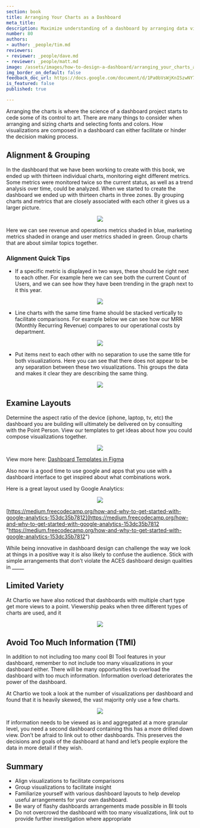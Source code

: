 ```yaml
---
section: book
title: Arranging Your Charts as a Dashboard
meta_title:
description: Maximize understanding of a dashboard by arranging data visualizations intelligently.
number: 80
authors:
- author: _people/tim.md
reviewers:
- reviewer: _people/dave.md
- reviewer: _people/matt.md
image: /assets/images/how-to-design-a-dashboard/arranging_your_charts_as_a_dashboard/dashboardBreakdown.jpeg
img_border_on_default: false
feedback_doc_url: https://docs.google.com/document/d/1Pa0bVsWjKnISzwNY7REZqlkMQVtJhnMi74QccC7ut1A/edit?usp=sharing
is_featured: false
published: true

---
```

Arranging the charts is where the science of a dashboard project starts to cede some of its control to art. There are many things to consider when arranging and sizing charts and selecting fonts and colors. How visualizations are composed in a dashboard can either facilitate or hinder the decision making process.

## Alignment & Grouping

In the dashboard that we have been working to create with this book, we ended up with thirteen individual charts, monitoring eight different metrics. Some metrics were monitored twice so the current status, as well as a trend analysis over time, could be analyzed. When we started to create the dashboard we ended up with thirteen charts in three zones. By grouping charts and metrics that are closely associated with each other it gives us a larger picture.

<div style="text-align:center"><img src="/assets/images/how-to-design-a-dashboard/arranging_your_charts_as_a_dashboard/dashboardBreakdown.jpeg" /></div>

Here we can see revenue and operations metrics shaded in blue, marketing metrics shaded in orange and user metrics shaded in green. Group charts that are about similar topics together.

### Alignment Quick Tips

* If a specific metric is displayed in two ways, these should be right next to each other. For example here we can see both the current Count of Users, and we can see how they have been trending in the graph next to it this year.

<div style="text-align:center"><img src="/assets/images/how-to-design-a-dashboard/arranging_your_charts_as_a_dashboard/sameMetrics.png" /></div>

* Line charts with the same time frame should be stacked vertically to facilitate comparisons. For example below we can see how our MRR (Monthly Recurring Revenue) compares to our operational costs by department.


<div style="text-align:center"><img src="/assets/images/how-to-design-a-dashboard/arranging_your_charts_as_a_dashboard/sameTime.png" /></div>

* Put items next to each other with no separation to use the same title for both visualizations. Here you can see that there does not appear to be any separation between these two visualizations. This groups the data and makes it clear they are describing the same thing.

<div style="text-align:center"><img src="/assets/images/how-to-design-a-dashboard/arranging_your_charts_as_a_dashboard/sameTitle.png" /></div>

## Examine Layouts

Determine the aspect ratio of the device (iphone, laptop, tv, etc) the dashboard you are building will ultimately be delivered on by consulting with the Point Person. View our templates to get ideas about how you could compose visualizations together.

<div style="text-align:center"><img src="/assets/images/how-to-design-a-dashboard/arranging_your_charts_as_a_dashboard/exampleLayout.png" /></div>

View more here: [Dashboard Templates in Figma](https://www.figma.com/file/dTND29GywRZ16tgsv7nORhKx/Dashboard-Templates?node-id=0%3A1)

Also now is a good time to use google and apps that you use with a dashboard interface to get inspired about what combinations work.

Here is a great layout used by Google Analytics:

<div style="text-align:center"><img src="/assets/images/how-to-design-a-dashboard/arranging_your_charts_as_a_dashboard/googleAnalytics.png" /></div>

[https://medium.freecodecamp.org/how-and-why-to-get-started-with-google-analytics-153dc35b7812](https://medium.freecodecamp.org/how-and-why-to-get-started-with-google-analytics-153dc35b7812 "https://medium.freecodecamp.org/how-and-why-to-get-started-with-google-analytics-153dc35b7812")

While being innovative in dashboard design can challenge the way we look at things in a positive way it is also likely to confuse the audience. Stick with simple arrangements that don’t violate the ACES dashboard design qualities in _____

## Limited Variety

At Chartio we have also noticed that dashboards with multiple chart type get more views to a point. Viewership peaks when three different types of charts are used, and it

<div style="text-align:center"><img src="/assets/images/how-to-design-a-dashboard/arranging_your_charts_as_a_dashboard/chartioChart.png" /></div>

## Avoid Too Much Information (TMI)

In addition to not including too many cool BI Tool features in your dashboard, remember to not include too many visualizations in your dashboard either. There will be many opportunities to overload the dashboard with too much information. Information overload deteriorates the power of the dashboard.

At Chartio we took a look at the number of visualizations per dashboard and found that it is heavily skewed, the vast majority only use a few charts.

<div style="text-align:center"><img src="/assets/images/how-to-design-a-dashboard/arranging_your_charts_as_a_dashboard/TMI.png" /></div>

If information needs to be viewed as is and aggregated at a more granular level, you need a second dashboard containing this has a more drilled down view. Don’t be afraid to link out to other dashboards. This preserves the decisions and goals of the dashboard at hand and let’s people explore the data in more detail if they wish.

## Summary

* Align visualizations to facilitate comparisons
* Group visualizations to facilitate insight
* Familiarize yourself with various dashboard layouts to help develop useful arrangements for your own dashboard.
* Be wary of flashy dashboards arrangements made possible in BI tools
* Do not overcrowd the dashboard with too many visualizations, link out to provide further investigation where appropriate
